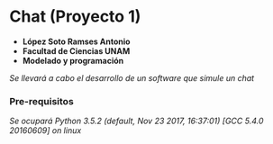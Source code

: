 # Chat (Proyecto 1)


* **López Soto Ramses Antonio**
* **Facultad de Ciencias UNAM**
* **Modelado y programación**

_Se llevará a cabo el desarrollo de un software que simule un chat_


### Pre-requisitos
_Se ocupará Python 3.5.2 (default, Nov 23 2017, 16:37:01) [GCC 5.4.0 20160609] on linux_


